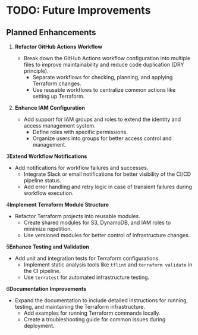 # TODO: Future Improvements

## Planned Enhancements

1. **Refactor GitHub Actions Workflow**
   - Break down the GitHub Actions workflow configuration into multiple files to improve maintainability and reduce code duplication (DRY principle).
     - Separate workflows for checking, planning, and applying Terraform changes.
     - Use reusable workflows to centralize common actions like setting up Terraform.

2. **Enhance IAM Configuration**
   - Add support for IAM groups and roles to extend the identity and access management system.
     - Define roles with specific permissions.
     - Organize users into groups for better access control and management.

3**Extend Workflow Notifications**
   - Add notifications for workflow failures and successes.
     - Integrate Slack or email notifications for better visibility of the CI/CD pipeline status.
     - Add error handling and retry logic in case of transient failures during workflow execution.

4**Implement Terraform Module Structure**
   - Refactor Terraform projects into reusable modules.
     - Create shared modules for S3, DynamoDB, and IAM roles to minimize repetition.
     - Use versioned modules for better control of infrastructure changes.

5**Enhance Testing and Validation**
   - Add unit and integration tests for Terraform configurations.
     - Implement static analysis tools like `tflint` and `terraform validate` in the CI pipeline.
     - Use `terratest` for automated infrastructure testing.

6**Documentation Improvements**
   - Expand the documentation to include detailed instructions for running, testing, and maintaining the Terraform infrastructure.
     - Add examples for running Terraform commands locally.
     - Create a troubleshooting guide for common issues during deployment.
